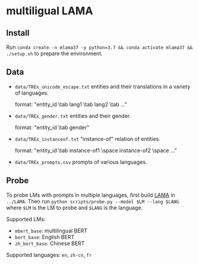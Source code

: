# multiligual LAMA

## Install

Run `conda create -n mlama37 -y python=3.7 && conda activate mlama37 && ./setup.sh` to prepare the environment.

## Data

- `data/TREx_unicode_escape.txt` entities and their translations in a variety of languages.

  format: "entity_id \tab lang1 \tab lang2 \tab ..."
- `data/TREx_gender.txt` entities and their gender.
  
  format: "entity_id \tab gender"
- `data/TREx_instanceof.txt` "instance-of" relation of entities.
  
  format: "entity_id \tab instance-of1 \space instance-of2 \space ..."
- `data/TREx_prompts.csv` prompts of various languages.

## Probe

To probe LMs with prompts in multiple languages, first build [LAMA](https://github.com/facebookresearch/LAMA) in `../LAMA`.
Then run `python scripts/probe.py --model $LM --lang $LANG` where `$LM` is the LM to probe and `$LANG` is the language.

Supported LMs:
- `mbert_base`: multilingual BERT
- `bert_base`: English BERT
- `zh_bert_base`: Chinese BERT

Supported languages: `en`, `zh-cn`, `fr`

